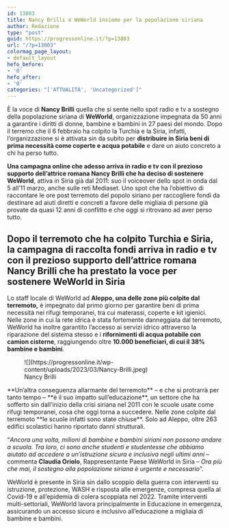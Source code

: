 ```yaml
---
id: 13803
title: Nancy Brilli e WeWorld insieme per la popolazione siriana
author: Redazione
type: "post"
guid: https://progressonline.it/?p=13803
url: "/?p=13803"
colormag_page_layout:
- default_layout
hefo_before:
- '0'
hefo_after:
- '0'
categories: "['ATTUALITÀ', 'Uncategorized']"
---
```


È la voce di **Nancy Brilli** quella che si sente nello spot radio e tv a sostegno della popolazione siriana di **WeWorld**, organizzazione impegnata da 50 anni a garantire i diritti di donne, bambine e bambini in 27 paesi del mondo. Dopo il terremo che il 6 febbraio ha colpito la Turchia e la Siria, infatti, l’organizzazione si è attivata sin da subito per **distribuire in Siria beni di prima necessità come coperte e acqua potabile** e dare un aiuto concreto a chi ha perso tutto.

**Una campagna online che adesso arriva in radio e tv con il prezioso supporto dell’attrice romana Nancy Brilli che ha deciso di sostenere WeWorld**, attiva in Siria già dal 2011: suo il voiceover dello spot in onda dal 5 all’11 marzo, anche sulle reti Mediaset. Uno spot che ha l’obiettivo di raccontare le ore post terremoto del popolo siriano per raccogliere fondi da destinare ad aiuti diretti e concreti a favore delle migliaia di persone già provate da quasi 12 anni di conflitto e che oggi si ritrovano ad aver perso tutto.

## Dopo il terremoto che ha colpito Turchia e Siria, la campagna di raccolta fondi arriva in radio e tv con il prezioso supporto dell’attrice romana Nancy Brilli che ha prestato la voce per sostenere WeWorld in Siria

Lo staff locale di WeWorld ad **Aleppo, una delle zone più colpite dal terremoto,** è impegnato dal primo giorno per garantire beni di prima necessità nei rifugi temporanei, tra cui materassi, coperte e kit igienici. Nelle zone in cui la rete idrica è stata fortemente danneggiata dal terremoto, WeWorld ha inoltre garantito l’accesso ai servizi idrico attraverso la riparazione del sistema stesso e i **rifornimenti di acqua potabile con camion cisterne**, raggiungendo oltre **10.000 beneficiari, di cui il 38% bambine e bambini**.

<figure class="wp-block-image size-full">![](https://progressonline.it/wp-content/uploads/2023/03/Nancy-Brilli.jpeg)<figcaption>Nancy Brilli</figcaption></figure>**Un’altra conseguenza allarmante del terremoto** – e che si protrarrà per tanto tempo – **è il suo impatto sull’educazione**, un settore che ha sofferto sin dall’inizio della crisi siriana nel 2011 con le scuole usate come rifugi temporanei, cosa che oggi torna a succedere. Nelle zone colpite dal terremoto **le scuole infatti sono state chiuse**. Solo ad Aleppo, oltre 263 edifici scolastici hanno riportato danni strutturali.

“*Ancora una volta, milioni di bambine e bambini siriani non possono andare a scuola. Tra loro, ci sono anche studenti e studentesse che abbiamo aiutato ad accedere a un’istruzione sicura e inclusiva negli ultimi anni* – commenta **Claudia Oriolo**, Rappresentante Paese WeWorld in Siria – *Ora più che mai, il sostegno alla popolazione siriana è urgente e necessario*”.

WeWorld è presente in Siria sin dallo scoppio della guerra con interventi su istruzione, protezione, WASH e risposta alle emergenze, compresa quella al Covid-19 e all’epidemia di colera scoppiata nel 2022. Tramite interventi multi-settoriali, WeWorld lavora principalmente in Educazione in emergenza, assicurando un accesso sicuro e inclusivo all’educazione a migliaia di bambine e bambini.